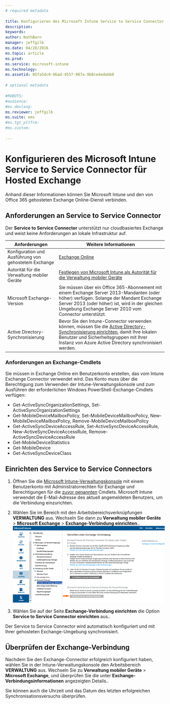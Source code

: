 ```yaml
---
# required metadata

title: Konfigurieren des Microsoft Intune Service to Service Connector für Hosted Exchange | Microsoft Intune
description:
keywords:
author: NathBarn
manager: jeffgilb
ms.date: 04/28/2016
ms.topic: article
ms.prod:
ms.service: microsoft-intune
ms.technology:
ms.assetid: 05fa5dc9-9bad-4557-987a-9b8ce4edebb0

# optional metadata

#ROBOTS:
#audience:
#ms.devlang:
ms.reviewer: jeffgilb
ms.suite: ems
#ms.tgt_pltfrm:
#ms.custom:

---
```


# Konfigurieren des Microsoft Intune Service to Service Connector für Hosted Exchange

Anhand dieser Informationen können Sie Microsoft Intune und den von Office 365 gehosteten Exchange Online-Dienst verbinden.

## Anforderungen an Service to Service Connector
Der **Service to Service Connector** unterstützt nur cloudbasiertes Exchange und weist keine Anforderungen an lokale Infrastruktur auf.

|Anforderungen|Weitere Informationen|
|---------------|--------------------|
|Konfiguration und Ausführung von gehostetem Exchange|[Exchange Online](https://technet.microsoft.com/library/jj200580.aspx) |
|Autorität für die Verwaltung mobiler Geräte| [Festlegen von Microsoft Intune als Autorität für die Verwaltung mobiler Geräte](get-ready-to-enroll-devices-in-microsoft-intune.md#set-mobile-device-management-authority)|
|Microsoft Exchange-Version|Sie müssen über ein Office 365-Abonnement mit einem Exchange Server 2013-Mandanten (oder höher) verfügen. Solange der Mandant Exchange Server 2013 (oder höher) ist, wird in der gleichen Umgebung Exchange Server 2010 vom Connector unterstützt.|
|Active Directory-Synchronisierung|Bevor Sie den Intune-Connector verwenden können, müssen Sie die [Active Directory-Synchronisierung einrichten](/intune/get-started/start-with-a-paid-subscription-to-microsoft-intune-step-3), damit Ihre lokalen Benutzer und Sicherheitsgruppen mit Ihrer Instanz von Azure Active Directory synchronisiert werden.|

### Anforderungen an Exchange-Cmdlets

Sie müssen in Exchange Online ein Benutzerkonto erstellen, das vom Intune Exchange Connector verwendet wird. Das Konto muss über die Berechtigung zum Verwenden der Intune-Verwaltungskonsole und zum Ausführen der erforderlichen Windows PowerShell-Exchange-Cmdlets verfügen:

 - Get-ActiveSyncOrganizationSettings, Set-ActiveSyncOrganizationSettings
 - Get-MobileDeviceMailboxPolicy, Set-MobileDeviceMailboxPolicy, New-MobileDeviceMailboxPolicy, Remove-MobileDeviceMailboxPolicy
 - Get-ActiveSyncDeviceAccessRule, Set-ActiveSyncDeviceAccessRule, New-ActiveSyncDeviceAccessRule, Remove-ActiveSyncDeviceAccessRule
 - Get-MobileDeviceStatistics
 - Get-MobileDevice
 - Get-ActiveSyncDeviceClass

## Einrichten des Service to Service Connectors

1. Öffnen Sie die [Microsoft Intune-Verwaltungskonsole](http://manage.microsoft.com) mit einem Benutzerkonto mit Administratorrechten für Exchange und Berechtigungen für die [zuvor genannten](#exchange-cmdlet-requirements) Cmdlets. Microsoft Intune verwendet die E-Mail-Adresse des aktuell angemeldeten Benutzers, um die Verbindung einzurichten.

2.  Wählen Sie im Bereich mit den Arbeitsbereichsverknüpfungen **VERWALTUNG** aus. Wechseln Sie dann zu **Verwaltung mobiler Geräte** > **Microsoft Exchange** > **Exchange-Verbindung einrichten**..
![Seite „Service to Service Connector einrichten“](../media/intunesa5cservicetoserviceconnector.png)

3.  Wählen Sie auf der Seite **Exchange-Verbindung einrichten** die Option **Service to Service Connector einrichten** aus..


Der Service to Service Connector wird automatisch konfiguriert und mit Ihrer gehosteten Exchange-Umgebung synchronisiert.

## Überprüfen der Exchange-Verbindung

Nachdem Sie den Exchange-Connector erfolgreich konfiguriert haben, wählen Sie in der Intune-Verwaltungskonsole den Arbeitsbereich **VERWALTUNG** aus. Wechseln Sie zu **Verwaltung mobiler Geräte** > **Microsoft Exchange**, und überprüfen Sie die unter **Exchange-Verbindungsinformationen** angezeigten Details..

Sie können auch die Uhrzeit und das Datum des letzten erfolgreichen Synchronisationsversuchs überprüfen.


<!--HONumber=May16_HO1-->


